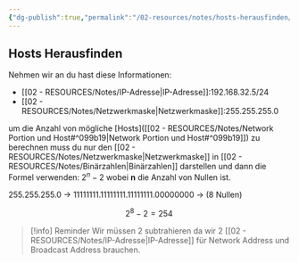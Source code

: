 ```yaml
---
{"dg-publish":true,"permalink":"/02-resources/notes/hosts-herausfinden/","tags":["netzwerk/host"],"noteIcon":""}
---
```


## Hosts Herausfinden 
Nehmen wir an du hast diese Informationen:
- [[02 - RESOURCES/Notes/IP-Adresse\|IP-Adresse]]:192.168.32.5/24
- [[02 - RESOURCES/Notes/Netzwerkmaske\|Netzwerkmaske]]:255.255.255.0

um die Anzahl von mögliche [Hosts]([[02 - RESOURCES/Notes/Network Portion und Host#^099b19\|Network Portion und Host#^099b19]]) zu berechnen muss du nur den [[02 - RESOURCES/Notes/Netzwerkmaske\|Netzwerkmaske]] in [[02 - RESOURCES/Notes/Binärzahlen\|Binärzahlen]] darstellen und dann die Formel verwenden: $2^{{n}}-2$ wobei **n** die Anzahl von Nullen ist.

255.255.255.0 -> 11111111.11111111.11111111.00000000 -> (8 Nullen)

$$2^{{8}}-2=254$$ 
>[!info] Reminder
> Wir müssen 2 subtrahieren da wir 2 [[02 - RESOURCES/Notes/IP-Adresse\|IP-Adresse]] für Network Address und Broadcast Address brauchen.


